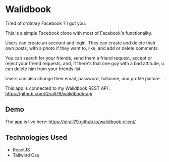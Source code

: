 
# Walidbook

Tired of ordinary Facebook ? I got you.

This is a simple Facebook clone with most of Facebook's functionality.

Users can create an account and login. They can create and delete their own posts, with a photo if they want to, like, and add or delete comments. 

You can search for your friends, send them a friend request, accept or reject your friend requests, and, if there's that one guy with a bad attitude, u can delete him from your friends list.

Users can also change their email, password, fullname, and profile picture.

This app is connected to my Walidbook REST API : https://github.com/Qirall79/walidbook-api




## Demo

The app is live here: https://qirall79.github.io/walidbook-client/


## Technologies Used

- ReactJS
- Tailwind Css
